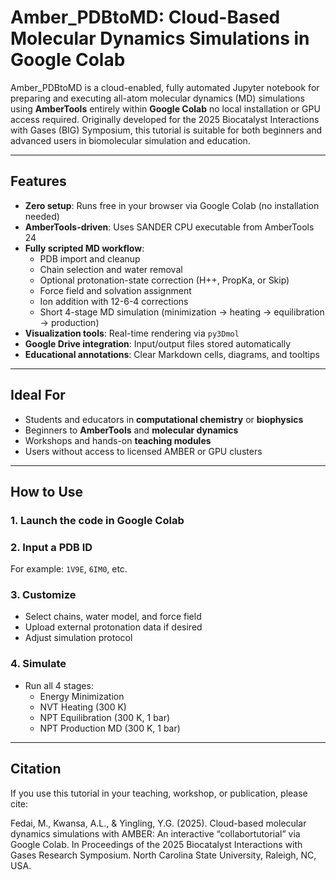 # Amber_PDBtoMD: Cloud-Based Molecular Dynamics Simulations in Google Colab

Amber_PDBtoMD is a cloud-enabled, fully automated Jupyter notebook for preparing and executing all-atom molecular dynamics (MD) simulations using **AmberTools** entirely within **Google Colab** no local installation or GPU access required. Originally developed for the 2025 Biocatalyst Interactions with Gases (BIG) Symposium, this tutorial is suitable for both beginners and advanced users in biomolecular simulation and education.

---

## Features

- **Zero setup**: Runs free in your browser via Google Colab (no installation needed)
- **AmberTools-driven**: Uses SANDER CPU executable from AmberTools 24
- **Fully scripted MD workflow**:
  - PDB import and cleanup
  - Chain selection and water removal
  - Optional protonation-state correction (H++, PropKa, or Skip)
  - Force field and solvation assignment
  - Ion addition with 12-6-4 corrections
  - Short 4-stage MD simulation (minimization → heating → equilibration → production)
- **Visualization tools**: Real-time rendering via `py3Dmol`
- **Google Drive integration**: Input/output files stored automatically
- **Educational annotations**: Clear Markdown cells, diagrams, and tooltips

---

## Ideal For

- Students and educators in **computational chemistry** or **biophysics**
- Beginners to **AmberTools** and **molecular dynamics**
- Workshops and hands-on **teaching modules**
- Users without access to licensed AMBER or GPU clusters

---

## How to Use

### 1. Launch the code in Google Colab

### 2. Input a PDB ID

For example: `1V9E`, `6IM0`, etc.

### 3. Customize

- Select chains, water model, and force field
- Upload external protonation data if desired
- Adjust simulation protocol

### 4. Simulate

- Run all 4 stages:
  - Energy Minimization
  - NVT Heating (300 K)
  - NPT Equilibration (300 K, 1 bar)
  - NPT Production MD (300 K, 1 bar)

---
## Citation ##
If you use this tutorial in your teaching, workshop, or publication, please cite:

Fedai, M., Kwansa, A.L., & Yingling, Y.G. (2025). Cloud-based molecular dynamics simulations with AMBER: An interactive “collabortutorial” via Google Colab. In Proceedings of the 2025 Biocatalyst Interactions with Gases Research Symposium. North Carolina State University, Raleigh, NC, USA.